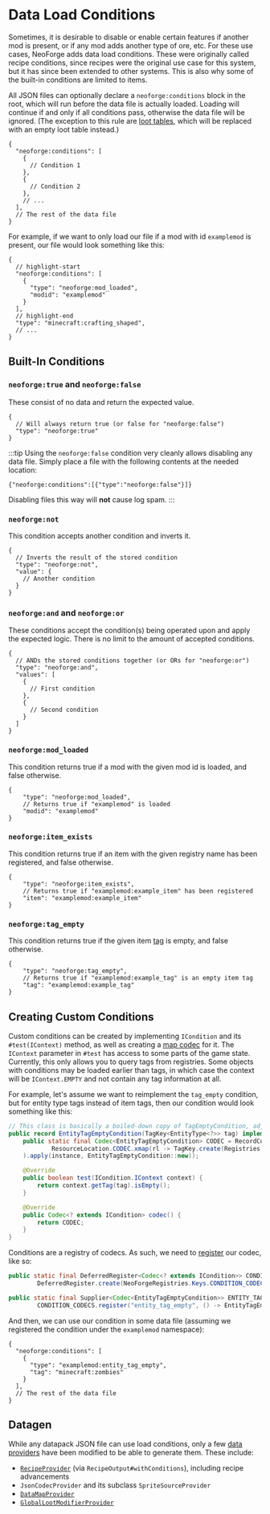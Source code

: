 # Data Load Conditions

Sometimes, it is desirable to disable or enable certain features if another mod is present, or if any mod adds another type of ore, etc. For these use cases, NeoForge adds data load conditions. These were originally called recipe conditions, since recipes were the original use case for this system, but it has since been extended to other systems. This is also why some of the built-in conditions are limited to items.

All JSON files can optionally declare a `neoforge:conditions` block in the root, which will run before the data file is actually loaded. Loading will continue if and only if all conditions pass, otherwise the data file will be ignored. (The exception to this rule are [loot tables][loottable], which will be replaced with an empty loot table instead.)

```json5
{
  "neoforge:conditions": [
    {
      // Condition 1
    },
    {
      // Condition 2
    },
    // ...
  ],
  // The rest of the data file
}
```

For example, if we want to only load our file if a mod with id `examplemod` is present, our file would look something like this:

```json5
{
  // highlight-start
  "neoforge:conditions": [
    {
      "type": "neoforge:mod_loaded",
      "modid": "examplemod"
    }
  ],
  // highlight-end
  "type": "minecraft:crafting_shaped",
  // ...
}
```

## Built-In Conditions

### `neoforge:true` and `neoforge:false`

These consist of no data and return the expected value.

```json5
{
  // Will always return true (or false for "neoforge:false")
  "type": "neoforge:true"
}
```

:::tip
Using the `neoforge:false` condition very cleanly allows disabling any data file. Simply place a file with the following contents at the needed location:

```json5
{"neoforge:conditions":[{"type":"neoforge:false"}]}
```

Disabling files this way will **not** cause log spam.
:::

### `neoforge:not`

This condition accepts another condition and inverts it.

```json5
{
  // Inverts the result of the stored condition
  "type": "neoforge:not",
  "value": {
    // Another condition
  }
}
```

### `neoforge:and` and `neoforge:or`

These conditions accept the condition(s) being operated upon and apply the expected logic. There is no limit to the amount of accepted conditions.

```json5
{
  // ANDs the stored conditions together (or ORs for "neoforge:or")
  "type": "neoforge:and",
  "values": [
    {
      // First condition
    },
    {
      // Second condition
    }
  ]
}
```

### `neoforge:mod_loaded`

This condition returns true if a mod with the given mod id is loaded, and false otherwise.

```json5
{
    "type": "neoforge:mod_loaded",
    // Returns true if "examplemod" is loaded
    "modid": "examplemod"
}
```

### `neoforge:item_exists`

This condition returns true if an item with the given registry name has been registered, and false otherwise.

```json5
{
    "type": "neoforge:item_exists",
    // Returns true if "examplemod:example_item" has been registered
    "item": "examplemod:example_item"
}
```

### `neoforge:tag_empty`

This condition returns true if the given item [tag] is empty, and false otherwise.

```json5
{
    "type": "neoforge:tag_empty",
    // Returns true if "examplemod:example_tag" is an empty item tag
    "tag": "examplemod:example_tag"
}
```

## Creating Custom Conditions

Custom conditions can be created by implementing `ICondition` and its `#test(IContext)` method, as well as creating a [map codec][codec] for it. The `IContext` parameter in `#test` has access to some parts of the game state. Currently, this only allows you to query tags from registries. Some objects with conditions may be loaded earlier than tags, in which case the context will be `IContext.EMPTY` and not contain any tag information at all.

For example, let's assume we want to reimplement the `tag_empty` condition, but for entity type tags instead of item tags, then our condition would look something like this:

```java
// This class is basically a boiled-down copy of TagEmptyCondition, adjusted for entity types instead of items.
public record EntityTagEmptyCondition(TagKey<EntityType<?>> tag) implements ICondition {
    public static final Codec<EntityTagEmptyCondition> CODEC = RecordCodecBuilder.create(instance -> instance.group(
            ResourceLocation.CODEC.xmap(rl -> TagKey.create(Registries.ENTITY_TYPES, rl), TagKey::location).fieldOf("tag").forGetter(EntityTagEmptyCondition::tag)
    ).apply(instance, EntityTagEmptyCondition::new));

    @Override
    public boolean test(ICondition.IContext context) {
        return context.getTag(tag).isEmpty();
    }

    @Override
    public Codec<? extends ICondition> codec() {
        return CODEC;
    }
}
```

Conditions are a registry of codecs. As such, we need to [register] our codec, like so:

```java
public static final DeferredRegister<Codec<? extends ICondition>> CONDITION_CODECS =
        DeferredRegister.create(NeoForgeRegistries.Keys.CONDITION_CODECS, ExampleMod.MOD_ID);

public static final Supplier<Codec<EntityTagEmptyCondition>> ENTITY_TAG_EMPTY =
        CONDITION_CODECS.register("entity_tag_empty", () -> EntityTagEmptyCondition.CODEC);
```

And then, we can use our condition in some data file (assuming we registered the condition under the `examplemod` namespace):

```json5
{
  "neoforge:conditions": [
    {
      "type": "examplemod:entity_tag_empty",
      "tag": "minecraft:zombies"
    }
  ],
  // The rest of the data file
}
```

## Datagen

While any datapack JSON file can use load conditions, only a few [data providers][datagen] have been modified to be able to generate them. These include:

- [`RecipeProvider`][recipeprovider] (via `RecipeOutput#withConditions`), including recipe advancements
- `JsonCodecProvider` and its subclass `SpriteSourceProvider`
- [`DataMapProvider`][datamapprovider]
- [`GlobalLootModifierProvider`][glmprovider]

[codec]: ../../datastorage/codecs
[datagen]: ../index.md#data-generation
[datamapprovider]: datamaps/index.md#data-generation
[glmprovider]: loottables/glm.md#datagen
[loottable]: loottables/index.md
[recipeprovider]: ../../datagen/recipes.md
[register]: ../../concepts/registries
[tag]: tags.md
